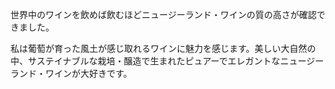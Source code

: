 世界中のワインを飲めば飲むほどニュージーランド・ワインの質の高さが確認できました。  

私は葡萄が育った風土が感じ取れるワインに魅力を感じます。美しい大自然の中、サステイナブルな栽培・醸造で生まれたピュアーでエレガントなニュージーランド・ワインが大好きです。  